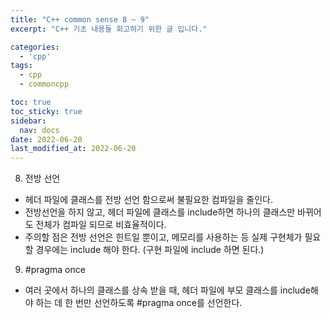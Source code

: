 ```yaml
---
title: "C++ common sense 8 ~ 9"
excerpt: "C++ 기초 내용들 회고하기 위한 글 입니다."

categories:
  - 'cpp'
tags:
  - cpp
  - commoncpp

toc: true
toc_sticky: true
sidebar:
  nav: docs
date: 2022-06-20
last_modified_at: 2022-06-20
---
```


8. 전방 선언

  * 헤더 파일에 클래스를 전방 선언 함으로써 불필요한 컴파일을 줄인다.
  * 전방선언을 하지 않고, 헤더 파일에 클래스를 include하면 하나의 클래스만 바뀌어도 전체가 컴파일 되므로 비효율적이다.
  * 주의할 점은 전방 선언은 힌트일 뿐이고, 메모리를 사용하는 등 실제 구현체가 필요할 경우에는 include 해야 한다. (구현 파일에 include 하면 된다.)

9. #pragma once

  * 여러 곳에서 하나의 클래스를 상속 받을 때, 헤더 파일에 부모 클래스를 include해야 하는 데 한 번만 선언하도록 #pragma once를 선언한다.